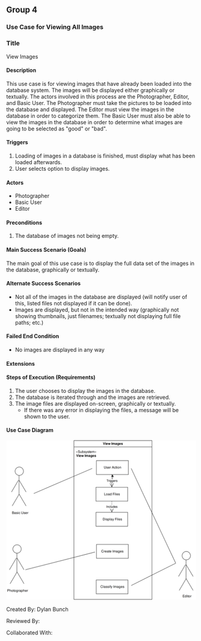 ## Group 4
### Use Case for Viewing All Images

### Title
View Images

#### Description
This use case is for viewing images that have already been loaded into the database system. The images will be displayed either graphically or textually. The actors involved in this process are the Photographer, Editor, and Basic User. The Photographer must take the pictures to be loaded into the database and displayed. The Editor must view the images in the database in order to categorize them. The Basic User must also be able to view the images in the database in order to determine what images are going to be selected as "good" or "bad".

#### Triggers
1. Loading of images in a database is finished, must display what has been loaded afterwards.
2. User selects option to display images.

#### Actors
* Photographer
* Basic User
* Editor

#### Preconditions
1. The database of images not being empty.

#### Main Success Scenario (Goals)
The main goal of this use case is to display the full data set of the images in the database, graphically or textually. 

#### Alternate Success Scenarios
* Not all of the images in the database are displayed (will notify user of this, listed files not displayed if it can be done).
* Images are displayed, but not in the intended way (graphically not showing thumbnails, just filenames; textually not displaying full file paths; etc.)

#### Failed End Condition
* No images are displayed in any way

#### Extensions


#### Steps of Execution (Requirements)
1. The user chooses to display the images in the database.
2. The database is iterated through and the images are retrieved.
3. The image files are displayed on-screen, graphically or textually.
    * If there was any error in displaying the files, a message will be shown to the user.

#### Use Case Diagram
![view images](https://github.com/MJC598/RJI-Software-Engineering-Project/blob/master/diagrams/view_images_diagram.png "view_images_diagram")

Created By: Dylan Bunch

Reviewed By: 

Collaborated With: 
